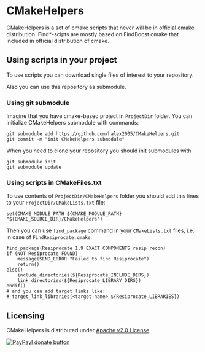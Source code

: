 CMakeHelpers
============

CMakeHelpers is a set of cmake scripts that never will be in official cmake distribution. Find*-scipts are mostly based on FindBoost.cmake that included in official distribution of cmake.

Using scripts in your project
-----------------------------

To use scripts you can download single files of interest to your repository.

Also you can use this repository as submodule.

### Using git submodule

Imagine that you have cmake-based project in `ProjectDir` folder.
You can initialize CMakeHelpers submodule with commands:

    git submodule add https://github.com/halex2005/CMakeHelpers.git
    git commit -m "init CMakeHelpers submodule"

When you need to clone your repository you should init submodules with

    git submodule init
    git submodule update

### Using scripts in CMakeFiles.txt

To use contents of `ProjectDir/CMakeHelpers` folder you should add this lines to your `ProjectDir/CMakeLists.txt` file:

    set(CMAKE_MODULE_PATH ${CMAKE_MODULE_PATH} "${CMAKE_SOURCE_DIR}/CMakeHelpers")

Then you can use `find_package` command in your `CMakeLists.txt` files, i.e. in case of `FindResiprocate.cmake`:

    find_package(Resiprocate 1.9 EXACT COMPONENTS resip recon)
    if (NOT Resiprocate_FOUND)
        message(SEND_ERROR "Failed to find Resiprocate")
        return()
    else()
        include_directories(${Resiprocate_INCLUDE_DIRS})
        link_directories(${Resiprocate_LIBRARY_DIRS})
    endif()
    # and you can add target links like:
    # target_link_libraries(<target-name> ${Resiprocate_LIBRARIES})


Licensing
---------

CMakeHelpers is distributed under [Apache v2.0 License](LICENSE).

[![PayPayl donate button](http://img.shields.io/paypal/donate.png?color=yellow)](https://www.paypal.com/cgi-bin/webscr?cmd=_s-xclick&hosted_button_id=7RR8B7SRHFX5Q "Donate once-off to this project using Paypal")
